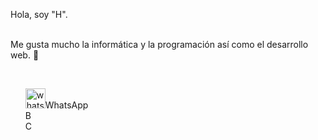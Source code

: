 <html>
  <head>
    <style>
  li{
    list-style:none;
  }
</style>
  </head> 
    
  <p> Hola, soy "H". </p> </br> 
Me gusta mucho la informática y la programación así como el desarrollo web. 👋 </p></br>

<ul>
  <li><img width="32" height="32" alt="whatsapp" src="https://github.com/user-attachments/assets/711daf00-c296-4c54-8dd2-5563b24106b8" />WhatsApp
</li> 
<li>B</li>  
  <li>C</li>
</ul>





</html>

